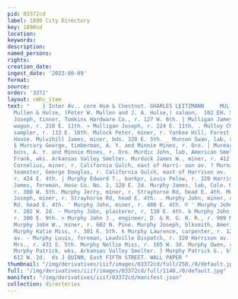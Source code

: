 ```yaml
---
pid: 03372cd
label: 1890 City Directory
key: 1890cd
location: 
keywords: 
description: 
named_persons: 
rights: 
creation_date: 
ingest_date: '2023-08-09'
format: 
source: 
order: '3372'
layout: cmhc_item
text: "    } Inter Av.. core Him & Chestnut. GHARLES LEITZMANN     MUL 193 ALUR ,
  Mullen & Hulse, (Peter W. Mullen and J. A. Hulse,) saloon,  102 EH. 5th. Maller
  Joseph, tinner, Tomkins Hardware Co., r. 127 W. 6th. | Mulligan James E., water
  wagon, r. 218 E. 11th. » Mulligan Joseph, r. 224 E. 11th. . Mulloy Charles E., ore
  sampler, r. 113 E. 10th. Mulock Peter, miner, r. Yankee Hill, Forest City Scale
  House. Mulvihill James, miner, bds. 320 E. 5th. _ Munson Swan, lab, r. 850 W. Chestnut.
  § Murcary George, timberman, A. Y. and Minnie Mines, r. Oro. | Mureary Peter, shift
  boss, A. Y. and Minnie Mines, r. Oro. Murdic John, lab, American Smelter. Murdock
  Frank, wks. Arkansas Valley Smelter. Murdock James W., miner, r. 412 E. 8th. . Murnane
  Cornelius, miner, r. California Gulch, east of Harri- son av. ? Murnane Timothy,
  teamster, George Douglas, r. California Gulch, east of Harrison av. : Marphy Daniel,
  r. 424 E. 4th. | Murphy Edward T., barkpr, Louis Pelow, r. 320 Harrison av. Murphy
  James, foreman, Hose Co. No. 2, 120 E. 2d. Murphy James, lab, Colo. Midland Ry,
  r. 308 W. 5th. Murphy Jerry, miner, r. Strayhorse Rd, head E. 4th. Murphy Jerry
  Joseph, miner, r. Strayhorse Rd, head E. 4th. . Murphy John, miner, r. Strayhorse
  Rd. head E. 4th. ' Murphy John, miner, r. 400 E. 4th. © ' Murphy John, musician,
  r. 202 W. 2d. ~ Murphy Jobn, plasterer, r, 138 E. 4th. k Murphy John D., mining,
  r. 300 E. 9th. > Murphy John J., engineer, D. & R. G. R. R., r. 909 N. Poplar. &
  Murphy Jobn W., miner, r. 602 N. Pine. Murphy Joseph, blksmith, American Smelter.
  Murphy Katie Miss, r. 301 E. 5th. k Murphy Lawrence, carpenter, r. 121 N. Toledo
  av. - Murphy Louis, foreman, Leadville Dispatch, r. 320 Harrison av. Murphy Mary
  Mrs., r. 431 E. 5th. Murphy Nellie Miss, r. 105 W. 3d. Murphy Owen, r. 420 W. 4th.
  Murphy Patrick, wks, Arkansas Valley Smelter. } Murphy Patrick G., blksmith, r.
  612 W. 2d.  ds J QUINN, East FIFTH STREET. WALL PAPER "
thumbnail: "/img/derivatives/iiif/images/03372cd/full/250,/0/default.jpg"
full: "/img/derivatives/iiif/images/03372cd/full/1140,/0/default.jpg"
manifest: "/img/derivatives/iiif/03372cd/manifest.json"
collection: directories
---
```


